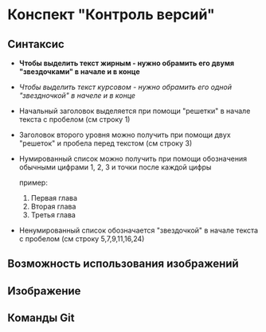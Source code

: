 # Конспект "Контроль версий"

## Синтаксис
* **Чтобы выделить текст жирным - нужно обрамить его двумя "звездочками" в начале и в конце**

* *Чтобы выделить текст курсовом - нужно обрамить его одной "звездночкой" в начеле и в конце*

* Начальный заголовок выделяется при помощи "решетки" в начале текста с пробелом (см строку 1)

* Заголовок второго уровня можно получить при помощи двух "решеток" и пробела перед текстом (см строку 3)

* Нумированный список можно получить при помощи обозначения обычными цифрами 1, 2, 3 и точки после каждой цифры

    пример:

  1. Первая глава
  2. Вторая глава
  3. Третья глава

* Ненумированный список обозначается "звездочкой" в начале текста с пробелом (см строку 5,7,9,11,16,24)
## Возможность использования изображений 

## Изображение

## Команды Git
